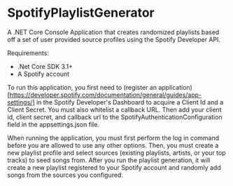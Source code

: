 # SpotifyPlaylistGenerator

A .NET Core Console Application that creates randomized playlists based off a set of user provided source profiles using the Spotify Developer API. 

Requirements: 
- .Net Core SDK 3.1+
- A Spotify account

To run this application, you first need to (register an application)[https://developer.spotify.com/documentation/general/guides/app-settings/] in the Spotify Developer's Dashboard to acquire a Client Id and a Client Secret.
You must also whitelist a callback URL. Then add your client id, client secret, and callback url to the SpotifyAuthenticationConfiguration field in the appsettings.json file.

When running the application, you must first perform the log in command before you are allowed to use any other options. 
Then, you must create a new playlist profile and select sources (existing playlists, artists, or your top tracks) to seed songs from. 
After you run the playlist generation, it will create a new playlist registered to your Spotify account and randomly add songs from the sources you configured.
